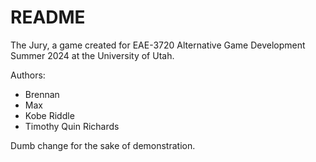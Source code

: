 # README

The Jury, a game created for EAE-3720 Alternative Game Development Summer 2024 at the University of Utah.

Authors:

- Brennan
- Max
- Kobe Riddle
- Timothy Quin Richards

Dumb change for the sake of demonstration.
